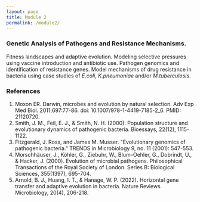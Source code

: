 ```yaml
---
layout: page
title: Module 2
permalink: /module2/
---
```


### Genetic Analysis of Pathogens and Resistance Mechanisms. 
Fitness landscapes and adaptive evolution. Modeling selective pressures using vaccine introduction and antibiotic use. Pathogen genomics and identification of resistance genes. Model mechanisms of drug resistance in bacteria using case studies of *E.coli*, *K.pneumoniae* and/or *M.tuberculosis*.


### References
1. Moxon ER. Darwin, microbes and evolution by natural selection. Adv Exp Med Biol. 2011;697:77-86. doi: 10.1007/978-1-4419-7185-2_6. PMID: 21120720.
2. Smith, J. M., Feil, E. J., & Smith, N. H. (2000). Population structure and evolutionary dynamics of pathogenic bacteria. Bioessays, 22(12), 1115-1122.
3. Fitzgerald, J. Ross, and James M. Musser. "Evolutionary genomics of pathogenic bacteria." TRENDS in Microbiology 9, no. 11 (2001): 547-553.
4. Morschhäuser, J., Köhler, G., Ziebuhr, W., Blum–Oehler, G., Dobrindt, U., & Hacker, J. (2000). Evolution of microbial pathogens. Philosophical Transactions of the Royal Society of London. Series B: Biological Sciences, 355(1397), 695-704.
5. Arnold, B. J., Huang, I. T., & Hanage, W. P. (2022). Horizontal gene transfer and adaptive evolution in bacteria. Nature Reviews Microbiology, 20(4), 206-218.
